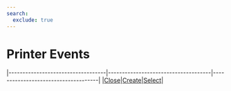 ```yaml
---
search:
  exclude: true
---
```


<h1 class="heading"><span class="name">Printer Events</span></h1>

|-----------------------------------|-------------------------------------|-------------------------------------|
|[Close](../methodorevents/close.md)|[Create](../methodorevents/create.md)|[Select](../methodorevents/select.md)|
